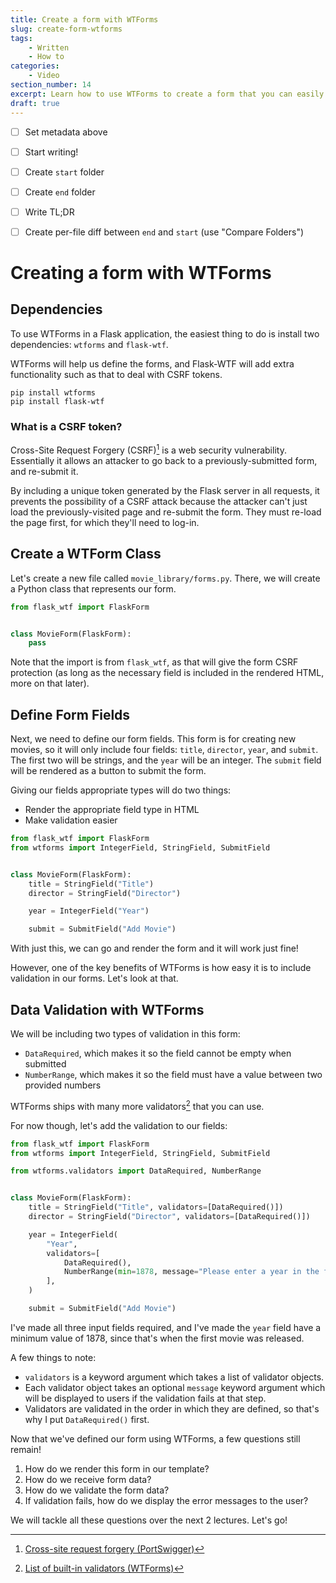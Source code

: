```yaml
---
title: Create a form with WTForms
slug: create-form-wtforms
tags:
    - Written
    - How to
categories:
    - Video
section_number: 14
excerpt: Learn how to use WTForms to create a form that you can easily render using HTML.
draft: true
---
```


- [ ] Set metadata above
- [ ] Start writing!
- [ ] Create `start` folder
- [ ] Create `end` folder
- [ ] Write TL;DR
- [ ] Create per-file diff between `end` and `start` (use "Compare Folders")


# Creating a form with WTForms
## Dependencies
To use WTForms in a Flask application, the easiest thing to do is install two dependencies: `wtforms` and `flask-wtf`.

WTForms will help us define the forms, and Flask-WTF will add extra functionality such as that to deal with CSRF tokens.

```
pip install wtforms
pip install flask-wtf
```

### What is a CSRF token?

Cross-Site Request Forgery (CSRF)[^csrf] is a web security vulnerability. Essentially it allows an attacker to go back to a previously-submitted form, and re-submit it.

By including a unique token generated by the Flask server in all requests, it prevents the possibility of a CSRF attack because the attacker can't just load the previously-visited page and re-submit the form. They must re-load the page first, for which they'll need to log-in.

## Create a WTForm Class
Let's create a new file called `movie_library/forms.py`. There, we will create a Python class that represents our form.

```py
from flask_wtf import FlaskForm


class MovieForm(FlaskForm):
    pass
```

Note that the import is from `flask_wtf`, as that will give the form CSRF protection (as long as the necessary field is included in the rendered HTML, more on that later).

## Define Form Fields
Next, we need to define our form fields. This form is for creating new movies, so it will only include four fields: `title`, `director`, `year`, and `submit`. The first two will be strings, and the `year` will be an integer. The `submit` field will be rendered as a button to submit the form.

Giving our fields appropriate types will do two things:

- Render the appropriate field type in HTML
- Make validation easier

```py
from flask_wtf import FlaskForm
from wtforms import IntegerField, StringField, SubmitField


class MovieForm(FlaskForm):
    title = StringField("Title")
    director = StringField("Director")

    year = IntegerField("Year")

    submit = SubmitField("Add Movie")
```

With just this, we can go and render the form and it will work just fine!

However, one of the key benefits of WTForms is how easy it is to include validation in our forms. Let's look at that.

## Data Validation with WTForms
We will be including two types of validation in this form:

- `DataRequired`, which makes it so the field cannot be empty when submitted
- `NumberRange`, which makes it so the field must have a value between two provided numbers

WTForms ships with many more validators[^wtforms_validators] that you can use.

For now though, let's add the validation to our fields:

```py
from flask_wtf import FlaskForm
from wtforms import IntegerField, StringField, SubmitField

from wtforms.validators import DataRequired, NumberRange


class MovieForm(FlaskForm):
    title = StringField("Title", validators=[DataRequired()])
    director = StringField("Director", validators=[DataRequired()])

    year = IntegerField(
        "Year",
        validators=[
            DataRequired(),
            NumberRange(min=1878, message="Please enter a year in the format YYYY."),
        ],
    )

    submit = SubmitField("Add Movie")
```

I've made all three input fields required, and I've made the `year` field have a minimum value of 1878, since that's when the first movie was released.

A few things to note:

- `validators` is a keyword argument which takes a list of validator objects.
- Each validator object takes an optional `message` keyword argument which will be displayed to users if the validation fails at that step.
- Validators are validated in the order in which they are defined, so that's why I put `DataRequired()` first.

Now that we've defined our form using WTForms, a few questions still remain!

1. How do we render this form in our template?
2. How do we receive form data?
3. How do we validate the form data?
4. If validation fails, how do we display the error messages to the user?

We will tackle all these questions over the next 2 lectures. Let's go!

[^csrf]: [Cross-site request forgery (PortSwigger)](https://portswigger.net/web-security/csrf)
[^wtforms_validators]: [List of built-in validators (WTForms)](https://wtforms.readthedocs.io/en/3.0.x/validators/#built-in-validators)